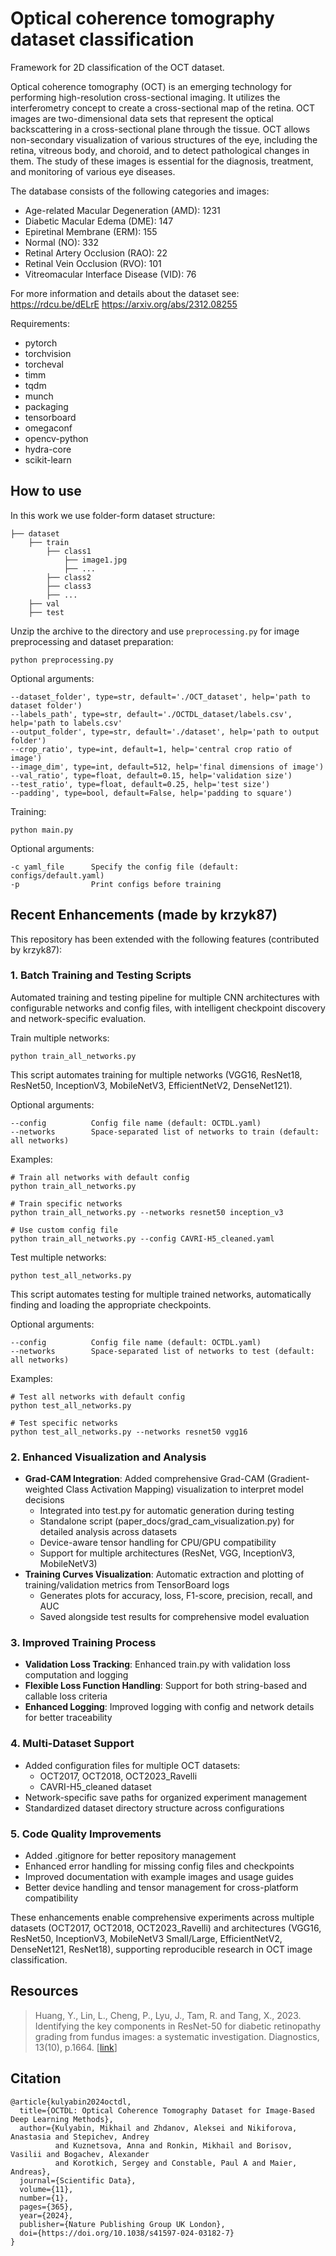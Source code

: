 # Optical coherence tomography dataset classification

Framework for 2D classification of the OCT dataset.

Optical coherence tomography (OCT) is an emerging technology for performing high-resolution cross-sectional imaging. 
It utilizes the interferometry concept to create a cross-sectional map of the retina. 
OCT images are two-dimensional data sets that represent the optical backscattering in a cross-sectional plane 
through the tissue. 
OCT allows non-secondary visualization of various structures of the eye, including the retina, vitreous body,
and choroid, and to detect pathological changes in them. 
The study of these images is essential for the diagnosis, treatment, and monitoring of various eye diseases.

The database consists of the following categories and images:

- Age-related Macular Degeneration (AMD): 1231
- Diabetic Macular Edema (DME): 147
- Epiretinal Membrane (ERM): 155
- Normal (NO): 332
- Retinal Artery Occlusion (RAO): 22
- Retinal Vein Occlusion (RVO): 101
- Vitreomacular Interface Disease (VID): 76

For more information and details about the dataset see:
https://rdcu.be/dELrE
https://arxiv.org/abs/2312.08255


Requirements:
- pytorch
- torchvision
- torcheval
- timm
- tqdm
- munch
- packaging
- tensorboard
- omegaconf
- opencv-python
- hydra-core
- scikit-learn



## How to use
In this work we use folder-form dataset structure:
```
├── dataset
    ├── train
        ├── class1
            ├── image1.jpg
            ├── ...
        ├── class2
        ├── class3
        ├── ...
    ├── val
    ├── test
```
Unzip the archive to the directory and use `preprocessing.py` for image preprocessing and dataset preparation:
```
python preprocessing.py
```
Optional arguments:
```
--dataset_folder', type=str, default='./OCT_dataset', help='path to dataset folder')
--labels_path', type=str, default='./OCTDL_dataset/labels.csv', help='path to labels.csv'
--output_folder', type=str, default='./dataset', help='path to output folder')
--crop_ratio', type=int, default=1, help='central crop ratio of image')
--image_dim', type=int, default=512, help='final dimensions of image')
--val_ratio', type=float, default=0.15, help='validation size')
--test_ratio', type=float, default=0.25, help='test size')
--padding', type=bool, default=False, help='padding to square')
```

Training:

```shell
python main.py
```

Optional arguments:
```
-c yaml_file      Specify the config file (default: configs/default.yaml)
-p                Print configs before training
```

## Recent Enhancements (made by krzyk87)
This repository has been extended with the following features (contributed by krzyk87):

### 1. Batch Training and Testing Scripts
Automated training and testing pipeline for multiple CNN architectures with configurable networks and config files, with intelligent checkpoint discovery and network-specific evaluation. 

Train multiple networks:
```shell
python train_all_networks.py
```

This script automates training for multiple networks (VGG16, ResNet18, ResNet50, InceptionV3, MobileNetV3, EfficientNetV2, DenseNet121).

Optional arguments:
```
--config          Config file name (default: OCTDL.yaml)
--networks        Space-separated list of networks to train (default: all networks)
```

Examples:
```
# Train all networks with default config
python train_all_networks.py

# Train specific networks
python train_all_networks.py --networks resnet50 inception_v3

# Use custom config file
python train_all_networks.py --config CAVRI-H5_cleaned.yaml
```

Test multiple networks:
```shell
python test_all_networks.py
```

This script automates testing for multiple trained networks, automatically finding and loading the appropriate checkpoints.

Optional arguments:
```
--config          Config file name (default: OCTDL.yaml)
--networks        Space-separated list of networks to test (default: all networks)
```

Examples:
``` shell
# Test all networks with default config
python test_all_networks.py

# Test specific networks
python test_all_networks.py --networks resnet50 vgg16
```

### 2. Enhanced Visualization and Analysis

- **Grad-CAM Integration**: Added comprehensive Grad-CAM (Gradient-weighted Class Activation Mapping) visualization to interpret model decisions
  - Integrated into test.py for automatic generation during testing
  - Standalone script (paper_docs/grad_cam_visualization.py) for detailed analysis across datasets
  - Device-aware tensor handling for CPU/GPU compatibility
  - Support for multiple architectures (ResNet, VGG, InceptionV3, MobileNetV3)
- **Training Curves Visualization**: Automatic extraction and plotting of training/validation metrics from TensorBoard logs
  - Generates plots for accuracy, loss, F1-score, precision, recall, and AUC
  - Saved alongside test results for comprehensive model evaluation

### 3. Improved Training Process
- **Validation Loss Tracking**: Enhanced train.py with validation loss computation and logging
- **Flexible Loss Function Handling**: Support for both string-based and callable loss criteria
- **Enhanced Logging**: Improved logging with config and network details for better traceability

### 4. Multi-Dataset Support
- Added configuration files for multiple OCT datasets:
  - OCT2017, OCT2018, OCT2023_Ravelli
  - CAVRI-H5_cleaned dataset
- Network-specific save paths for organized experiment management
- Standardized dataset directory structure across configurations

### 5. Code Quality Improvements
- Added .gitignore for better repository management
- Enhanced error handling for missing config files and checkpoints
- Improved documentation with example images and usage guides
- Better device handling and tensor management for cross-platform compatibility

These enhancements enable comprehensive experiments across multiple datasets (OCT2017, OCT2018, OCT2023_Ravelli) and architectures (VGG16, ResNet50, InceptionV3, MobileNetV3 Small/Large, EfficientNetV2, DenseNet121, ResNet18), supporting reproducible research in OCT image classification.

## Resources

> Huang, Y., Lin, L., Cheng, P., Lyu, J., Tam, R. and Tang, X., 2023. Identifying the key components in ResNet-50 for diabetic retinopathy grading from fundus images: a systematic investigation. Diagnostics, 13(10), p.1664. [[link](https://www.mdpi.com/2075-4418/13/10/1664)]


## Citation
```
@article{kulyabin2024octdl,
  title={OCTDL: Optical Coherence Tomography Dataset for Image-Based Deep Learning Methods},
  author={Kulyabin, Mikhail and Zhdanov, Aleksei and Nikiforova, Anastasia and Stepichev, Andrey 
          and Kuznetsova, Anna and Ronkin, Mikhail and Borisov, Vasilii and Bogachev, Alexander 
          and Korotkich, Sergey and Constable, Paul A and Maier, Andreas},
  journal={Scientific Data},
  volume={11},
  number={1},
  pages={365},
  year={2024},
  publisher={Nature Publishing Group UK London},
  doi={https://doi.org/10.1038/s41597-024-03182-7}
}
```
